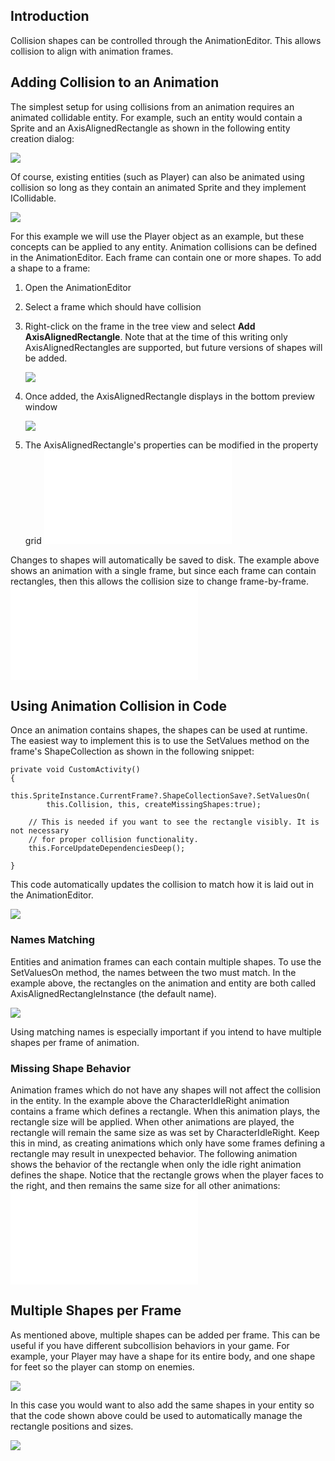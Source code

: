 ## Introduction

Collision shapes can be controlled through the AnimationEditor. This allows collision to align with animation frames.

## Adding Collision to an Animation

The simplest setup for using collisions from an animation requires an animated collidable entity. For example, such an entity would contain a Sprite and an AxisAlignedRectangle as shown in the following entity creation dialog:

![](/media/2022-09-img_6318aeba948b2.png)

Of course, existing entities (such as Player) can also be animated using collision so long as they contain an animated Sprite and they implement ICollidable.

![](/media/2022-09-img_6318af128fb39.png)

For this example we will use the Player object as an example, but these concepts can be applied to any entity. Animation collisions can be defined in the AnimationEditor. Each frame can contain one or more shapes. To add a shape to a frame:

1.  Open the AnimationEditor

2.  Select a frame which should have collision

3.  Right-click on the frame in the tree view and select **Add AxisAlignedRectangle**. Note that at the time of this writing only AxisAlignedRectangles are supported, but future versions of shapes will be added.

    ![](/media/2022-09-img_6318afa81afc7.png)

4.  Once added, the AxisAlignedRectangle displays in the bottom preview window

    ![](/media/2022-09-img_6318b05279e63.png)

5.  The AxisAlignedRectangle's properties can be modified in the property grid [![](/wp-content/uploads/2022/09/07_08-53-49.gif.md)](/wp-content/uploads/2022/09/07_08-53-49.gif.md)

Changes to shapes will automatically be saved to disk. The example above shows an animation with a single frame, but since each frame can contain rectangles, then this allows the collision size to change frame-by-frame. [![](/wp-content/uploads/2022/09/07_09-30-33.gif.md)](/wp-content/uploads/2022/09/07_09-30-33.gif.md)

## Using Animation Collision in Code

Once an animation contains shapes, the shapes can be used at runtime. The easiest way to implement this is to use the SetValues method on the frame's ShapeCollection as shown in the following snippet:

    private void CustomActivity()
    {
        this.SpriteInstance.CurrentFrame?.ShapeCollectionSave?.SetValuesOn(
            this.Collision, this, createMissingShapes:true);

        // This is needed if you want to see the rectangle visibly. It is not necessary
        // for proper collision functionality.
        this.ForceUpdateDependenciesDeep();

    }

This code automatically updates the collision to match how it is laid out in the AnimationEditor.

![](/media/2022-09-img_6318b594379f0.png)

### Names Matching

Entities and animation frames can each contain multiple shapes. To use the SetValuesOn method, the names between the two must match. In the example above, the rectangles on the animation and entity are both called AxisAlignedRectangleInstance (the default name).

![](/media/2022-09-img_6318b64256fe2.png)

Using matching names is especially important if you intend to have multiple shapes per frame of animation.

### Missing Shape Behavior

Animation frames which do not have any shapes will not affect the collision in the entity. In the example above the CharacterIdleRight animation contains a frame which defines a rectangle. When this animation plays, the rectangle size will be applied. When other animations are played, the rectangle will remain the same size as was set by CharacterIdleRight. Keep this in mind, as creating animations which only have some frames defining a rectangle may result in unexpected behavior. The following animation shows the behavior of the rectangle when only the idle right animation defines the shape. Notice that the rectangle grows when the player faces to the right, and then remains the same size for all other animations: [![](/wp-content/uploads/2022/09/07_09-23-17.gif.md)](/wp-content/uploads/2022/09/07_09-23-17.gif.md)

## Multiple Shapes per Frame

As mentioned above, multiple shapes can be added per frame. This can be useful if you have different subcollision behaviors in your game. For example, your Player may have a shape for its entire body, and one shape for feet so the player can stomp on enemies.

![](/media/2022-09-img_6318ba03080c3.png)

In this case you would want to also add the same shapes in your entity so that the code shown above could be used to automatically manage the rectangle positions and sizes.

![](/media/2022-09-img_6318ba37dc88d.png)

